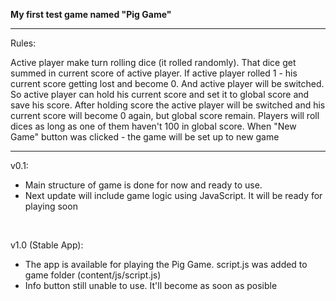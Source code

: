 <b>My first test game named "Pig Game"</b><br>

------------------------------------------------------------

Rules:<br>

Active player make turn rolling dice (it rolled randomly). That dice get summed in current score of active player.
If active player rolled 1 - his current score getting lost and become 0. And active player will be switched. 
So active player can hold his current score and set it to global score and save his score. After holding score the active player will be switched and his current score will become 0 again, but global score remain. Players will roll dices as long as one of them haven't 100 in global score.
When "New Game" button was clicked - the game will be set up to new game<br>

------------------------------------------------------------

v0.1:<br>
<ul>
    <li>Main structure of game is done for now and ready to use.</li>
    <li>Next update will include game logic using JavaScript. It will be ready for playing soon</li>
</ul><br>

v1.0 (Stable App):<br>
<ul>
    <li>The app is available for playing the Pig Game. script.js was added to game folder (content/js/script.js)</li>
    <li>Info button still unable to use. It'll become as soon as posible</li>
</ul>